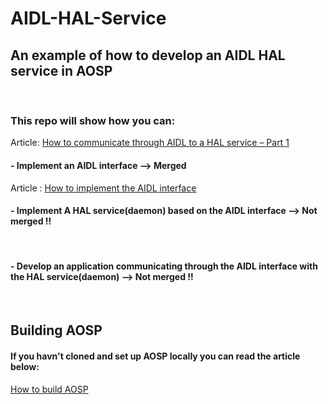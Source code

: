 # AIDL-HAL-Service
## An example of how to develop an AIDL HAL service in AOSP

 <br/>

### This repo will show how you can:
Article:
[How to communicate through AIDL to a HAL service – Part 1](https://aospinsight.com/how-to-communicate-through-aidl-to-a-hal-service-part-1/)
<br/>

#### - Implement an AIDL interface --> Merged
Article :
[How to implement the AIDL interface](https://aospinsight.com/how-to-implement-the-aidl-interface/) <br/>

#### - Implement A HAL service(daemon) based on the AIDL interface --> Not merged !!  
 <br/>

#### - Develop an application communicating through the AIDL interface with the HAL service(daemon)   --> Not merged !! 

 <br/>


## Building AOSP

#### If you havn't cloned and set up AOSP locally you can read the article below:
[How to build AOSP](https://aospinsight.com/how-to-build-aosp/)